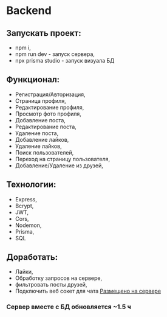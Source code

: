 # Backend
## Запускать проект:
 - npm i,
 - npm run dev - запуск сервера,
 - npx prisma studio - запуск визуала БД
## Функционал:
-  Регистрация/Авторизация,
- Страница профиля,
- Редактирование профиля,
- Просмотр фото профиля,
- Добавление поста,
- Редактирование поста,
- Удаление поста,
- Добавление лайков,
- Удаление лайков,
- Поиск пользователей,
- Переход на страницу пользователя,
- Добавление/Удаление из друзей,
 ## Технологии:
 - Express,
 - Bcrypt,
 - JWT,
 - Cors,
 - Nodemon,
 - Prisma,
 - SQL

## Доработать:
- Лайки,
- Обработку запросов на сервере,
- фильтровать посты друзей,
- Подключить веб сокет для чата
[Размещено на сервере](https://render.com)
### Сервер вместе с БД обновляется ~1.5 ч

